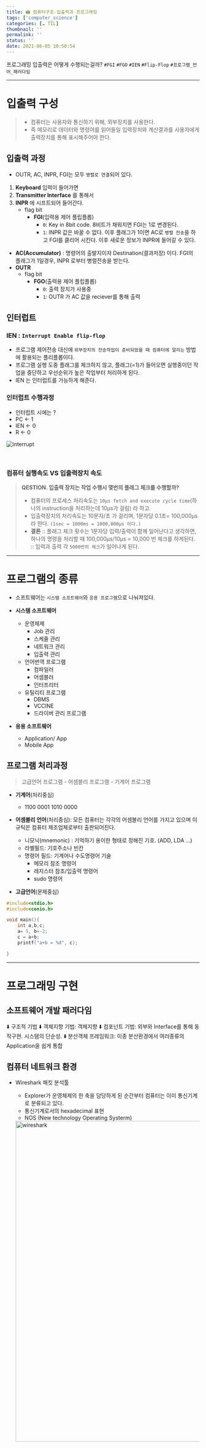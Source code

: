 ```yaml
---
title: 🖨 컴퓨터구조-입출력과 프로그래밍
tags: ['computer_science']
categories: [☁️ TIL]
thumbnail: ''
permalink: ''
status: ''
date: 2021-06-05 10:50:54
---
```


프로그래밍 입출력은 어떻게 수행되는걸까?
`#FGI` `#FGO` `#IEN` `#Flip-Flop` `#프로그램_언어_패러다임`
<!-- excerpt -->
<!-- toc -->

---


# 입출력 구성

>- 컴퓨터는 사용자와 통신하기 위해, 외부장치를 사용한다.
>- 즉 메모리로 데이터와 명령어를 읽어들일 입력장치와 계산결과를 사용자에게 출력장치를 통해 표시해주어야 한다.


## 입출력 과정

- OUTR, AC, INPR, FGI는 모두 `병렬로 연결`되어 있다.
1. __Keyboard__ 입력이 들어가면
2. __Transmitter Interface__  를 통해서 
3. __INPR__ 에 시프트되어 들어간다.
    - flag bit
    	- __FGI__(입력용 제어 플립플롭)
    		- `0`: Key in 8bit code. 8비트가 채워지면  FGI는 1로 변경된다.
    		- `1`: INPR 값은 바꿀 수 없다. 이후 플래그가 1이면 AC로 `병렬 전송`을 하고 FGI를 클리어 시킨다. 이후 새로운 정보가 INPR에 들어갈 수 있다.
- __AC(Accumulator)__ : 명령어의 출발지이자 Destination(결과저장) 이다. FGI의 플래그가 1일경우, INPR 로부터 병렬전송을 받는다.
- __OUTR__
    - flag bit
    	- __FGO__(출력용 제어 플립플롭)
    		- `0`: 출력 장치가 사용중
    		- `1`: OUTR 가 AC 값을 reciever를 통해 출력

## 인터럽트

### IEN : `Interrupt Enable flip-flop`
 - 프로그램 제어전송 대신에 `외부장치의 전송작업이 준비되었을 때 컴퓨터에 알리는` 방법에 활용되는 플리플롭이다.
 - 프로그램 실행 도중 플래그를 체크하지 않고, 플래그(=1)가 들어오면 실행중이던 작업을 중단하고 우선순위가 높은 작업부터 처리하게 된다.
 - IEN 는 인터럽트를 가능하게 해준다.

### 인터럽트 수행과정

- 인터럽트 시에는 ?
 - PC <- 1
 - IEN <- 0
 - R <- 0

![interrupt](https://user-images.githubusercontent.com/28856435/120877206-31027680-c5f0-11eb-82c1-fa8615579088.jpg)

<br>

### 컴퓨터 실행속도 VS 입출력장치 속도

>__QESTION. 입출력 장치는 작업 수행시 몇번의 플래그 체크를 수행할까?__
>- 컴퓨터의 프로세스 처리속도는 `10μs fetch and execute cycle time`(하나의 instruction을 처리하는데 10μs가 걸림) 라 하고.
>- 입출력장치의 처리속도는 10문자/초 가 걸리며, 1문자당 0.1초= 100,000μs 라 한다.
`(1sec = 1000ms = 1000,000μs 이다.)`
>- __결론__
>    :: 플래그 체크 횟수는 1문자당 입력/출력이 함께 일어난다고 생각하면, 하나의 명령을 처리할 때 100,000μs/10μs = 10,000 번 체크를 하게된다.
>    :: 입력과 출력 각 `5000번의 체크`가 일어나게 된다.

---

# 프로그램의 종류

- 소프트웨어는 `시스템 소프트웨어`와 `응용 프로그램`으로 나눠져있다.

- __시스템 소프트웨어__
    - 운영체제
        - Job 관리
        - 스케줄 관리
        - 네트워크 관리
        - 입출력 관리
    - 언어번역 프로그램
        - 컴파일러
        - 어셈블러
        - 인터프리터
    - 유틸리티 프로그램
        - DBMS
        - VCCINE
        - 드라이버 관리 프로그램
- __응용 소프트웨어__
    - Application/ App
    - Mobile App

## 프로그램 처리과정

> 고급언어 프로그램 - 어셈블리 프로그램 - 기계어 프로그램

* __기계어__(처리중심)
    - 1100 0001 1010 0000

* __어셈블리 언어__(처리중심): 모든 컴퓨터는 각각의 어셈블리 언어를 가지고 있으며 이 규틱은 컴퓨터 제조업체로부터 출판되어진다.
    -  니모닉(mnemonic) : 기억하기 용이한 형태로 정해진 기호. (ADD, LDA ...)
    - 라벨필드: 기호주소나 빈칸
    - 명령어 필드: 기계어나 수도명령어 기술
        - 메모리 참조 명령어
        - 레지스터 참조/입출력 명령어
        - sudo 명령어

* __고급언어__(문제중심)
```cpp
#include<stdio.h>
#include<conio.h>

void main(){
    int a,b,c;
    a= 5, b=-2;
    c = a+b;
    printf("a+b = %d", c);

}
```
---


# 프로그래밍 구현
 
## 소프트웨어 개발 패러다임

⬇️ 구조적 기법
⬇️ 객체지향 기법: 객체지향
⬇️ 컴포넌트 기법: 외부와 Interface를 통해 동작구현. 시스템의 단순성.
⬇️ 분산객체 프레임워크: 이종 분산환경에서 여러종류의 Application을 쉽게 통합

## 컴퓨터 네트워크 환경

- Wireshark 패킷 분석툴
    - Explorer가 운영체제의 한 축을 담당하게 된 순간부터 컴퓨터는 이미 통신기계로 분류되고 있다.
    - 통신기계로서의 hexadecimal 표현
    - NOS (New technology Operating Systerm)

    <img width="837" alt="wireshark" src="https://user-images.githubusercontent.com/28856435/120879375-d96b0780-c5fd-11eb-9158-1985d5af3fb1.png">

    <br>

